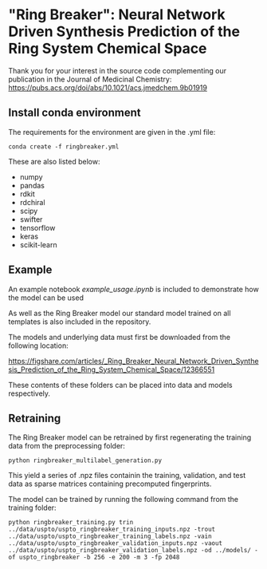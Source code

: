 # "Ring Breaker": Neural Network Driven Synthesis Prediction of the Ring System Chemical Space

Thank you for your interest in the source code complementing our publication in the Journal of Medicinal Chemistry:
https://pubs.acs.org/doi/abs/10.1021/acs.jmedchem.9b01919


## Install conda environment

The requirements for the environment are given in the .yml file:

`conda create -f ringbreaker.yml`

These are also listed below:
- numpy
- pandas
- rdkit
- rdchiral
- scipy
- swifter 
- tensorflow
- keras
- scikit-learn


## Example

An example notebook *example_usage.ipynb* is included to demonstrate how the model can be used

As well as the Ring Breaker model our standard model trained on all templates is also included in the repository.

The models and underlying data must first be downloaded from the following location:

https://figshare.com/articles/_Ring_Breaker_Neural_Network_Driven_Synthesis_Prediction_of_the_Ring_System_Chemical_Space/12366551

These contents of these folders can be placed into data and models respectively.


## Retraining 

The Ring Breaker model can be retrained by first regenerating the training data from the preprocessing folder:

`python ringbreaker_multilabel_generation.py`

This yield a series of .npz files containin the training, validation, and test data as sparse matrices containing precomputed fingerprints. 

The model can be trained by running the following command from the training folder:

`python ringbreaker_training.py trin ../data/uspto/uspto_ringbreaker_training_inputs.npz -trout ../data/uspto/uspto_ringbreaker_training_labels.npz -vain ../data/uspto/uspto_ringbreaker_validation_inputs.npz -vaout ../data/uspto/uspto_ringbreaker_validation_labels.npz -od ../models/ -of uspto_ringbreaker -b 256 -e 200 -m 3 -fp 2048` 